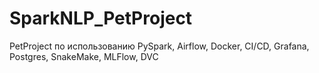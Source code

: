 # SparkNLP_PetProject
PetProject по использованию PySpark, Airflow, Docker, CI/CD, Grafana, Postgres, SnakeMake, MLFlow, DVC

